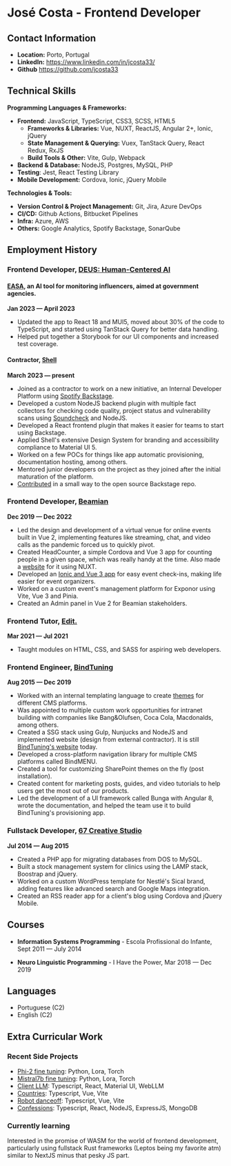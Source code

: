 # José Costa - Frontend Developer

## Contact Information

- **Location:** Porto, Portugal
- **LinkedIn:** https://www.linkedin.com/in/jcosta33/
- **Github** https://github.com/jcosta33

## Technical Skills

**Programming Languages & Frameworks:**
- **Frontend:** JavaScript, TypeScript, CSS3, SCSS, HTML5
  - **Frameworks & Libraries:** Vue, NUXT, ReactJS, Angular 2+, Ionic, jQuery
  - **State Management & Querying:** Vuex, TanStack Query, React Redux, RxJS
  - **Build Tools & Other:** Vite, Gulp, Webpack
- **Backend & Database:** NodeJS, Postgres, MySQL, PHP
- **Testing**: Jest, React Testing Library
- **Mobile Development:** Cordova, Ionic, jQuery Mobile

**Technologies & Tools:**
- **Version Control & Project Management:** Git, Jira, Azure DevOps
- **CI/CD:** Github Actions, Bitbucket Pipelines
- **Infra:** Azure, AWS
- **Others:** Google Analytics, Spotify Backstage, SonarQube

## Employment History

### Frontend Developer, [DEUS: Human-Centered AI](https://deus.ai/)

#### [EASA](https://www.easa-alliance.org/news/best-practice-award-2022-spotlight-on-stitching-reclame-code/), an AI tool for monitoring influencers, aimed at government agencies.
**Jan 2023 — April 2023**

- Updated the app to React 18 and MUI5, moved about 30% of the code to TypeScript, and started using TanStack Query for better data handling.
- Helped put together a Storybook for our UI components and increased test coverage.

#### Contractor, [Shell](https://shell.com/)
**March 2023 — present**
- Joined as a contractor to work on a new initiative, an Internal Developer Platform using [Spotify Backstage](https://backstage.spotify.com/).
- Developed a custom NodeJS backend plugin with multiple fact collectors for checking code quality, project status and vulnerability scans using [Soundcheck](https://backstage.spotify.com/marketplace/spotify/plugin/soundcheck/) and NodeJS.
- Developed a React frontend plugin that makes it easier for teams to start using Backstage.
- Applied Shell's extensive Design System for branding and accessibility compliance to Material UI 5.
- Worked on a few POCs for things like app automatic provisioning, documentation hosting, among others.
- Mentored junior developers on the project as they joined after the initial maturation of the platform.
- [Contributed](https://github.com/backstage/backstage/pull/22223) in a small way to the open source Backstage repo.

### Frontend Developer, [Beamian](https://beamian.com/)
**Dec 2019 — Dec 2022**
- Led the design and development of a virtual venue for online events built in Vue 2, implementing features like streaming, chat, and video calls as the pandemic forced us to quickly pivot.
- Created HeadCounter, a simple Cordova and Vue 3 app for counting people in a given space, which was really handy at the time. Also made a [website](https://headcounter.app) for it using NUXT.
- Developed an [Ionic and Vue 3 app](https://beamian.com/event-check-in-app/) for easy event check-ins, making life easier for event organizers.
- Worked on a custom event's management platform for Exponor using Vite, Vue 3 and Pinia.
- Created an Admin panel in Vue 2 for Beamian stakeholders.

### Frontend Tutor, [Edit.](https://weareedit.io/)
**Mar 2021 — Jul 2021**
- Taught modules on HTML, CSS, and SASS for aspiring web developers.

### Frontend Engineer, [BindTuning](https://bindtuning.com/)
**Aug 2015 — Dec 2019**
- Worked with an internal templating language to create [themes](https://bindtuning.com/cms/all/themes) for different CMS platforms.
- Was appointed to multiple custom work opportunities for intranet building with companies like Bang&Olufsen, Coca Cola, Macdonalds, among others.
- Created a SSG stack using Gulp, Nunjucks and NodeJS and implemented website (design from external contractor). It is still [BindTuning's website](https://bindtuning.com/) today.
- Developed a cross-platform navigation library for multiple CMS platforms called BindMENU.
- Created a tool for customizing SharePoint themes on the fly (post installation).
- Created content for marketing posts, guides, and video tutorials to help users get the most out of our products.
- Led the development of a UI framework called Bunga with Angular 8, wrote the documentation, and helped the team use it to build BindTuning's provisioning app.

### Fullstack Developer, [67 Creative Studio](https://67.pt/)
**Jul 2014 — Aug 2015**
- Created a PHP app for migrating databases from DOS to MySQL.
- Built a stock management system for clinics using the LAMP stack, Boostrap and jQuery.
- Worked on a custom WordPress template for Nestlé's Sical brand, adding features like advanced search and Google Maps integration.
- Created an RSS reader app for a client's blog using Cordova and jQuery Mobile.

## Courses

- **Information Systems Programming** - Escola Profissional do Infante, 
  Sept 2011 — July 2014

- **Neuro Linguistic Programming** - I Have the Power, 
  Mar 2018 — Dec 2019
  
## Languages

- Portuguese (C2)
- English (C2)

## Extra Curricular Work

### Recent Side Projects

- [Phi-2 fine tuning](https://colab.research.google.com/drive/17MASK1ynP5g8nGgbOmYooVLJNOWQ0Ws3?usp=sharing): Python, Lora, Torch
- [Mistral7b fine tuning](https://colab.research.google.com/drive/1ObYR-wIH9cxV9lycAdh1baWb49YBu14u?usp=sharing): Python, Lora, Torch
- [Client LLM](https://github.com/jcosta33/client-llm-vite): Typescript, React, Material UI, WebLLM
- [Countries](https://github.com/jcosta33/countries): Typescript, Vue, Vite
- [Robot danceoff](https://github.com/jcosta33/robot-danceoff): Typescript, Vue, Vite
- [Confessions](https://github.com/jcosta33/confessions): Typescript, React, NodeJS, ExpressJS, MongoDB

### Currently learning

Interested in the promise of WASM for the world of frontend development, particularly using fullstack Rust frameworks (Leptos being my favorite atm) similar to NextJS minus that pesky JS part. 
